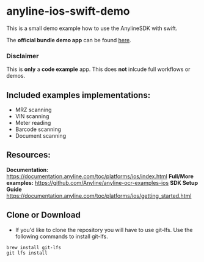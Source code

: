 # anyline-ios-swift-demo
This is a small demo example how to use the AnylineSDK with swift.

The **official bundle demo app** can be found [here](https://github.com/Anyline/anyline-ocr-examples-ios).

### Disclaimer

This is **only** a **code example** app. This does **not** inlcude full workflows or demos.

## Included examples implementations:
* MRZ scanning
* VIN scanning
* Meter reading
* Barcode scanning
* Document scanning

## Resources:
**Documentation:** https://documentation.anyline.com/toc/platforms/ios/index.html
**Full/More examples:** https://github.com/Anyline/anyline-ocr-examples-ios
**SDK Setup Guide** https://documentation.anyline.com/toc/platforms/ios/getting_started.html

## Clone or Download

* If you'd like to clone the repository you will have to use git-lfs. Use the following commands to install git-lfs.
```
brew install git-lfs
git lfs install
```

